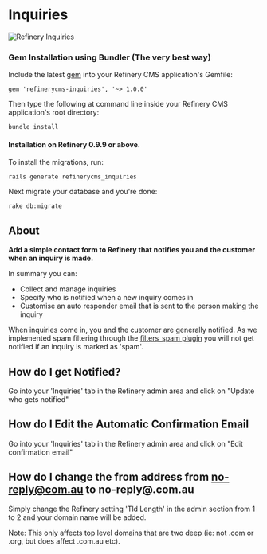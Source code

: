# Inquiries

![Refinery Inquiries](http://refinerycms.com/system/images/BAhbBlsHOgZmSSIqMjAxMS8wNS8wMS8wNF81MF8wMV81MDlfaW5xdWlyaWVzLnBuZwY6BkVU/inquiries.png)

### Gem Installation using Bundler (The very best way)

Include the latest [gem](http://rubygems.org/gems/refinerycms-inquiries) into your Refinery CMS application's Gemfile:

    gem 'refinerycms-inquiries', '~> 1.0.0'

Then type the following at command line inside your Refinery CMS application's root directory:

    bundle install

#### Installation on Refinery 0.9.9 or above.

To install the migrations, run:

    rails generate refinerycms_inquiries

Next migrate your database and you're done:

    rake db:migrate

## About

__Add a simple contact form to Refinery that notifies you and the customer when an inquiry is made.__

In summary you can:

* Collect and manage inquiries
* Specify who is notified when a new inquiry comes in
* Customise an auto responder email that is sent to the person making the inquiry

When inquiries come in, you and the customer are generally notified. As we implemented spam filtering through the [filters_spam plugin](https://github.com/resolve/filters_spam#readme) you will not get notified if an inquiry is marked as 'spam'.

## How do I get Notified?

Go into your 'Inquiries' tab in the Refinery admin area and click on "Update who gets notified"

## How do I Edit the Automatic Confirmation Email

Go into your 'Inquiries' tab in the Refinery admin area and click on "Edit confirmation email"

## How do I change the from address from no-reply@com.au to no-reply@<mydomain>.com.au

Simply change the Refinery setting 'Tld Length' in the admin section from 1 to 2 and your domain name will be added.

Note: This only affects top level domains that are two deep (ie: not .com or .org, but does affect .com.au etc).
